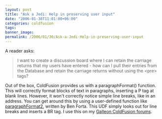 ```yaml
---
layout: post
title: "Ask a Jedi: Help in preserving user input"
date: "2006-01-30T11:01:00+06:00"
categories: coldfusion 
tags: 
banner_image: 
permalink: /2006/01/30/Ask-a-Jedi-Help-in-preserving-user-input
---
```


A reader asks:

<blockquote>
I want to create a discussion board where I can retain the carriage returns that my users have entered  - how can I pull their entries from the Database and retain the carriage returns without using the &lt;pre&gt; tags?
</blockquote>

Out of the box, ColdFusion provides us with a paragraphFormat() function. This will correctly format blocks of text in paragraphs, inserting a P tag at blank lines. However, it won't correctly notice simple line breaks, like in an address. You can get around this by using a user-defined function like <a href="http://www.cflib.org/udf.cfm?ID=38">paragraphFormat2</a>, written by Ben Forta. This UDF simply looks out for line breaks and inserts a BR tag. I use this on my <a href="http://ray.camdenfamily.com/projects/galleon">Galleon ColdFusion forums</a>.